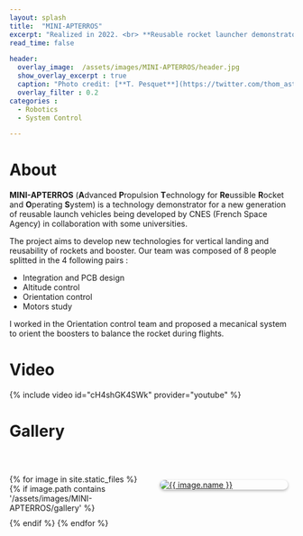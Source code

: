 ```yaml
---
layout: splash
title:  "MINI-APTERROS"
excerpt: "Realized in 2022. <br> **Reusable rocket launcher demonstrator.**"
read_time: false

header: 
  overlay_image:  /assets/images/MINI-APTERROS/header.jpg
  show_overlay_excerpt : true
  caption: "Photo credit: [**T. Pesquet**](https://twitter.com/thom_astro/status/1397622938078167044)"
  overlay_filter : 0.2
categories : 
  - Robotics
  - System Control

---
```


# About

**MINI-APTERROS** (**A**dvanced **P**ropulsion **T**echnology for **Re**ussible **R**ocket and **O**perating **S**ystem) is a technology demonstrator for a new generation of reusable launch vehicles being developed by CNES (French Space Agency) in collaboration with some universities. 

The project aims to develop new technologies for vertical landing and reusability of rockets and booster. Our team was composed of 8 people splitted in the 4 following pairs :
 * Integration and PCB design
 * Altitude control
 * Orientation control
 * Motors study 

I worked in the Orientation control team and proposed a mecanical system to orient the boosters to balance the rocket during flights.



# Video

{% include video id="cH4shGK4SWk" provider="youtube" %}

# Gallery

<div class="gallery" style="margin-top:60px; margin-bottom:60px;">
  {% for image in site.static_files %}
    {% if image.path contains '/assets/images/MINI-APTERROS/gallery' %}
      <div class="gallery-item">
        <a href="{{ image.path }}" data-lightbox="gallery">
          <img src="{{ image.path }}" alt="{{ image.name }}" style="max-width:100%; max-height:100%; border-radius: 10px;">
        </a> 
      </div>
    {% endif %}
  {% endfor %}
</div>

<style>
.gallery {
  display: grid;
  grid-template-columns: repeat(auto-fit, minmax(200px, 1fr));
  grid-gap: 10px;
  justify-content: center;
}

.gallery-item {
  flex: 0 0 calc(25% - 20px);
  margin: 10px;
}

.gallery img {
  /* min-width: 100%; */
  /* min-height: 100%; */
  max-width: 100%;
  /* height: 300px; */
  display: block;
  margin: 0 auto;
  box-shadow: 0px 2px 5px rgba(0, 0, 0, 0.3);
}

@media screen and (max-width: 767px) {
  .gallery-item {
    flex-basis: calc(50% - 20px);
  }
}
</style>